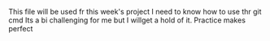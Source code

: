 This file will be used fr this week's project
I need to know how to use thr git cmd
Its a bi challenging for me but I willget a hold of it.
Practice makes perfect
